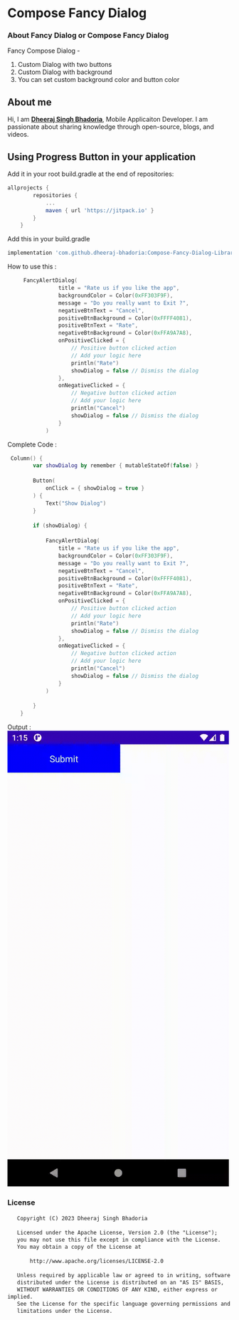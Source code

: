 
# Compose Fancy Dialog 

### About Fancy Dialog or Compose Fancy Dialog 

Fancy Compose Dialog - 
1. Custom Dialog with two buttons
2. Custom Dialog with background
3. You can set custom background color and button color

## About me

Hi, I am [**Dheeraj Singh Bhadoria**](https://dheeruapps.in), Mobile Applicaiton Developer. I am passionate about sharing knowledge through open-source, blogs, and videos.

## Using Progress Button in your application

Add it in your root build.gradle at the end of repositories:

```groovy
allprojects {
		repositories {
			...
			maven { url 'https://jitpack.io' }
		}
	}
```

Add this in your build.gradle
```groovy
implementation 'com.github.dheeraj-bhadoria:Compose-Fancy-Dialog-Library:0.0.1'

```

How to use this  :
```kotlin
     FancyAlertDialog(
                title = "Rate us if you like the app",
                backgroundColor = Color(0xFF303F9F),
                message = "Do you really want to Exit ?",
                negativeBtnText = "Cancel",
                positiveBtnBackground = Color(0xFFFF4081),
                positiveBtnText = "Rate",
                negativeBtnBackground = Color(0xFFA9A7A8),
                onPositiveClicked = {
                    // Positive button clicked action
                    // Add your logic here
                    println("Rate")
                    showDialog = false // Dismiss the dialog
                },
                onNegativeClicked = {
                    // Negative button clicked action
                    // Add your logic here
                    println("Cancel")
                    showDialog = false // Dismiss the dialog
                }
            )
```
Complete Code  :
```kotlin
 Column() {
        var showDialog by remember { mutableStateOf(false) }

        Button(
            onClick = { showDialog = true }
        ) {
            Text("Show Dialog")
        }

        if (showDialog) {

            FancyAlertDialog(
                title = "Rate us if you like the app",
                backgroundColor = Color(0xFF303F9F),
                message = "Do you really want to Exit ?",
                negativeBtnText = "Cancel",
                positiveBtnBackground = Color(0xFFFF4081),
                positiveBtnText = "Rate",
                negativeBtnBackground = Color(0xFFA9A7A8),
                onPositiveClicked = {
                    // Positive button clicked action
                    // Add your logic here
                    println("Rate")
                    showDialog = false // Dismiss the dialog
                },
                onNegativeClicked = {
                    // Negative button clicked action
                    // Add your logic here
                    println("Cancel")
                    showDialog = false // Dismiss the dialog
                }
            )

        }
    }
```
Output  :
<img src=https://github.com/dheeraj-bhadoria/ProgressButton-Compose-Loading-Button-Library/blob/main/progressbutton.gif >


### License
```
   Copyright (C) 2023 Dheeraj Singh Bhadoria

   Licensed under the Apache License, Version 2.0 (the "License");
   you may not use this file except in compliance with the License.
   You may obtain a copy of the License at

       http://www.apache.org/licenses/LICENSE-2.0

   Unless required by applicable law or agreed to in writing, software
   distributed under the License is distributed on an "AS IS" BASIS,
   WITHOUT WARRANTIES OR CONDITIONS OF ANY KIND, either express or implied.
   See the License for the specific language governing permissions and
   limitations under the License.
```
